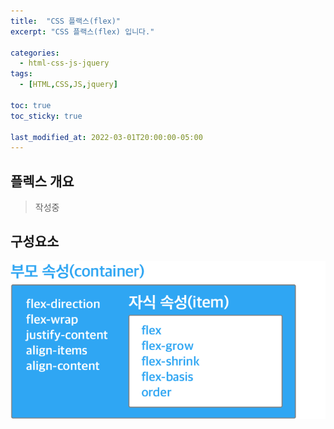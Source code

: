 ```yaml
---
title:  "CSS 플랙스(flex)"
excerpt: "CSS 플랙스(flex) 입니다."

categories:
  - html-css-js-jquery
tags:
  - [HTML,CSS,JS,jquery]

toc: true
toc_sticky: true

last_modified_at: 2022-03-01T20:00:00-05:00
---
```


## 플렉스 개요
> 작성중



## 구성요소
![사진1](/assets/images/WebProgramming/HtmlCsssJsJquery/css-flex1.png)
